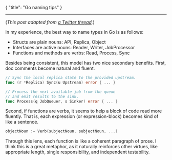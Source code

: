 { "title": "Go naming tips" }

---

(_This post adapted from [a Twitter thread](https://twitter.com/peterbourgon/status/1121013346784948224)._)

In my experience, the best way to name types in Go is as follows:

- Structs are plain nouns: API, Replica, Object
- Interfaces are active nouns: Reader, Writer, JobProcessor
- Functions and methods are verbs: Read, Process, Sync

Besides being consistent, this model has two nice secondary benefits.
First, doc comments become natural and fluent.

```go
// Sync the local replica state to the provided upstream.
func (r *Replica) Sync(u Upstream) error { ... }

// Process the next available job from the queue
// and emit results to the sink.
func Process(q JobQueuer, s Sinker) error { ... }
```

Second, if functions are verbs, it seems to help a block of code read more fluently.
That is, each expression (or expression-block) becomes kind of like a sentence.

```go
objectNoun := Verb(subjectNoun, subjectNoun, ...)
```

Through this lens, each function is like a coherent paragraph of prose.
I think this is a great metaphor, as it naturally reinforces other virtues, like
appropriate length, single responsibility, and independent testability.


